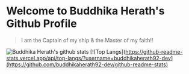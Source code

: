 # Welcome to **Buddhika Herath's** Github Profile
> I am the Captain of my ship & the Master of my faith!!

 ![Buddhika Herath's github stats](https://github-readme-stats.vercel.app/api?username=buddhikaherath92-dev)
 [![Top Langs](https://github-readme-stats.vercel.app/api/top-langs/?username=buddhikaherath92-dev](https://github.com/buddhikaherath92-dev/github-readme-stats)

